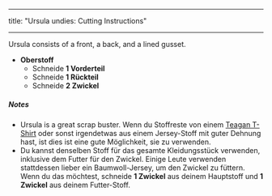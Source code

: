 - - -
title: "Ursula undies: Cutting Instructions"
- - -

Ursula consists of a front, a back, and a lined gusset.

- **Oberstoff**
  - Schneide **1 Vorderteil**
  - Schneide **1 Rückteil**
  - Schneide **2 Zwickel**

<Note>

##### Notes

- Ursula is a great scrap buster. Wenn du Stoffreste von einem [Teagan T-Shirt](/designs/teagan/) oder sonst irgendetwas aus einem Jersey-Stoff mit guter Dehnung hast, ist dies ist eine gute Möglichkeit, sie zu verwenden.
- Du kannst denselben Stoff für das gesamte Kleidungsstück verwenden, inklusive dem Futter für den Zwickel. Einige Leute verwenden stattdessen lieber ein Baumwoll-Jersey, um den Zwickel zu füttern. Wenn du das möchtest, schneide **1 Zwickel** aus deinem Hauptstoff und **1 Zwickel** aus deinem Futter-Stoff.

</Note>

